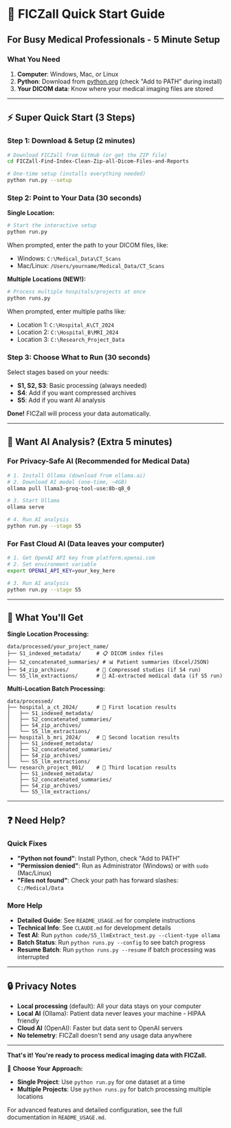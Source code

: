 # 🚀 FICZall Quick Start Guide

## For Busy Medical Professionals - 5 Minute Setup

### What You Need
1. **Computer**: Windows, Mac, or Linux
2. **Python**: Download from [python.org](https://python.org) (check "Add to PATH" during install)
3. **Your DICOM data**: Know where your medical imaging files are stored

---

## ⚡ Super Quick Start (3 Steps)

### Step 1: Download & Setup (2 minutes)
```bash
# Download FICZall from GitHub (or get the ZIP file)
cd FICZall-Find-Index-Clean-Zip-all-Dicom-Files-and-Reports

# One-time setup (installs everything needed)
python run.py --setup
```

### Step 2: Point to Your Data (30 seconds)

**Single Location:**
```bash
# Start the interactive setup
python run.py
```
When prompted, enter the path to your DICOM files, like:
- Windows: `C:\Medical_Data\CT_Scans`
- Mac/Linux: `/Users/yourname/Medical_Data/CT_Scans`

**Multiple Locations (NEW!):**
```bash
# Process multiple hospitals/projects at once
python runs.py
```
When prompted, enter multiple paths like:
- Location 1: `C:\Hospital_A\CT_2024`
- Location 2: `C:\Hospital_B\MRI_2024`  
- Location 3: `C:\Research_Project_Data`

### Step 3: Choose What to Run (30 seconds)
Select stages based on your needs:
- **S1, S2, S3**: Basic processing (always needed)
- **S4**: Add if you want compressed archives  
- **S5**: Add if you want AI analysis

**Done!** FICZall will process your data automatically.

---

## 🤖 Want AI Analysis? (Extra 5 minutes)

### For Privacy-Safe AI (Recommended for Medical Data)
```bash
# 1. Install Ollama (download from ollama.ai)
# 2. Download AI model (one-time, ~4GB)
ollama pull llama3-groq-tool-use:8b-q8_0

# 3. Start Ollama
ollama serve

# 4. Run AI analysis
python run.py --stage S5
```

### For Fast Cloud AI (Data leaves your computer)
```bash
# 1. Get OpenAI API key from platform.openai.com
# 2. Set environment variable
export OPENAI_API_KEY=your_key_here

# 3. Run AI analysis  
python run.py --stage S5
```

---

## 📁 What You'll Get

**Single Location Processing:**
```
data/processed/your_project_name/
├── S1_indexed_metadata/     # 📋 DICOM index files
├── S2_concatenated_summaries/ # 📊 Patient summaries (Excel/JSON)
├── S4_zip_archives/         # 💾 Compressed studies (if S4 run)
└── S5_llm_extractions/      # 🤖 AI-extracted medical data (if S5 run)
```

**Multi-Location Batch Processing:**
```
data/processed/
├── hospital_a_ct_2024/      # 🏥 First location results
│   ├── S1_indexed_metadata/
│   ├── S2_concatenated_summaries/
│   ├── S4_zip_archives/
│   └── S5_llm_extractions/
├── hospital_b_mri_2024/     # 🏥 Second location results
│   ├── S1_indexed_metadata/
│   ├── S2_concatenated_summaries/
│   ├── S4_zip_archives/
│   └── S5_llm_extractions/
└── research_project_001/    # 🧪 Third location results
    ├── S1_indexed_metadata/
    ├── S2_concatenated_summaries/
    ├── S4_zip_archives/
    └── S5_llm_extractions/
```

---

## ❓ Need Help?

### Quick Fixes
- **"Python not found"**: Install Python, check "Add to PATH"
- **"Permission denied"**: Run as Administrator (Windows) or with `sudo` (Mac/Linux)
- **"Files not found"**: Check your path has forward slashes: `C:/Medical/Data`

### More Help
- **Detailed Guide**: See `README_USAGE.md` for complete instructions
- **Technical Info**: See `CLAUDE.md` for development details
- **Test AI**: Run `python code/S5_llmExtract_test.py --client-type ollama`
- **Batch Status**: Run `python runs.py --config` to see batch progress
- **Resume Batch**: Run `python runs.py --resume` if batch processing was interrupted

---

## 🔒 Privacy Notes

- **Local processing** (default): All your data stays on your computer
- **Local AI** (Ollama): Patient data never leaves your machine - HIPAA friendly
- **Cloud AI** (OpenAI): Faster but data sent to OpenAI servers
- **No telemetry**: FICZall doesn't send any usage data anywhere

---

**That's it! You're ready to process medical imaging data with FICZall.**

🎯 **Choose Your Approach:**
- **Single Project**: Use `python run.py` for one dataset at a time
- **Multiple Projects**: Use `python runs.py` for batch processing multiple locations

For advanced features and detailed configuration, see the full documentation in `README_USAGE.md`.